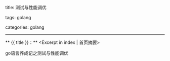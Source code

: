 title: 测试与性能调优

tags: golang

categories: golang

---

** {{ title }}：** <Excerpt in index | 首页摘要>

go语言养成记之测试与性能调优

<!-- more -->